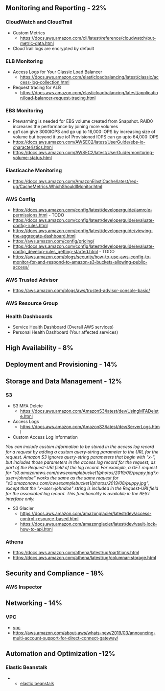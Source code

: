 ## Monitoring and Reporting - 22%

### CloudWatch and CloudTrail

- Custom Metrics
    - https://docs.aws.amazon.com/cli/latest/reference/cloudwatch/put-metric-data.html
- CloudTrail logs are encrypted by default

### ELB Monitoring

- Access Logs for Your Classic Load Balancer
    - https://docs.aws.amazon.com/elasticloadbalancing/latest/classic/access-log-collection.html
- Request tracing for ALB
    - https://docs.aws.amazon.com/elasticloadbalancing/latest/application/load-balancer-request-tracing.html

### EBS Monitoring

- Prewarming is needed for EBS volume created from Snapshot. RAID0 increases the performance by joining more volumes
- gp1 can give 3000IOPS and go up to 16,000 IOPS by increasing size of volume but beyond it use io1 Provisioned IOPS can go upto 64,000 IOPS
- https://docs.aws.amazon.com/AWSEC2/latest/UserGuide/ebs-io-characteristics.html
- https://docs.aws.amazon.com/AWSEC2/latest/UserGuide/monitoring-volume-status.html

### Elasticache Monitoring

- https://docs.aws.amazon.com/AmazonElastiCache/latest/red-ug/CacheMetrics.WhichShouldIMonitor.html

### AWS Config

- https://docs.aws.amazon.com/config/latest/developerguide/iamrole-permissions.html - TODO
- https://docs.aws.amazon.com/config/latest/developerguide/evaluate-config-rules.html
- https://docs.aws.amazon.com/config/latest/developerguide/viewing-the-aggregate-dashboard.html
- https://aws.amazon.com/config/pricing/
- https://docs.aws.amazon.com/config/latest/developerguide/evaluate-config_develop-rules_getting-started.html - TODO
- https://aws.amazon.com/blogs/security/how-to-use-aws-config-to-monitor-for-and-respond-to-amazon-s3-buckets-allowing-public-access/

### AWS Trusted Advisor

- https://aws.amazon.com/blogs/aws/trusted-advisor-console-basic/

### AWS Resource Group


### Health Dashboards
- Service Health Dashboard (Overall AWS services)
- Personal Health Dashboard (Your affected services)

## High Availability - 8%

## Deployment and Provisioning - 14%

## Storage and Data Management - 12%

### S3
- S3 MFA Delete
    - https://docs.aws.amazon.com/AmazonS3/latest/dev/UsingMFADelete.html
- Access Logs
    - https://docs.aws.amazon.com/AmazonS3/latest/dev/ServerLogs.html
- Custom Access Log Information
 
 *You can include custom information to be stored in the access log record for a request by adding a custom query-string parameter to the URL for the request. Amazon S3 ignores query-string parameters that begin with "x-", but includes those parameters in the access log record for the request, as part of the Request-URI field of the log record. For example, a GET request for "s3.amazonaws.com/awsexamplebucket1/photos/2019/08/puppy.jpg?x-user=johndoe" works the same as the same request for "s3.amazonaws.com/awsexamplebucket1/photos/2019/08/puppy.jpg", except that the "x-user=johndoe" string is included in the Request-URI field for the associated log record. This functionality is available in the REST interface only.*
 
- S3 Glacier
    - https://docs.aws.amazon.com/amazonglacier/latest/dev/access-control-resource-based.html
    - https://docs.aws.amazon.com/amazonglacier/latest/dev/vault-lock-how-to-api.html

### Athena

- https://docs.aws.amazon.com/athena/latest/ug/partitions.html
- https://docs.aws.amazon.com/athena/latest/ug/columnar-storage.html

## Security and Compliance - 18%

### AWS Inspector

## Networking - 14%

### VPC

- [vpc](../vpc.md#section)
- https://aws.amazon.com/about-aws/whats-new/2019/03/announcing-multi-account-support-for-direct-connect-gateway/


## Automation and Optimization -12%

### Elastic Beanstalk

- - [elastic beanstalk](../eb.md#section)